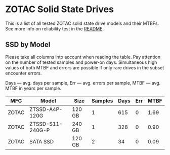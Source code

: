 ZOTAC Solid State Drives
========================

This is a list of all tested ZOTAC solid state drive models and their MTBFs. See
more info on reliability test in the [README](https://github.com/linuxhw/SMART).

SSD by Model
------------

Please take all columns into account when reading the table. Pay attention on the
number of tested samples and power-on days. Simultaneous high values of both MTBF
and errors are possible if only rare drives in the subset encounter errors.

Days — avg. days per sample,
Err  — avg. errors per sample,
MTBF — avg. MTBF in years per sample.

| MFG       | Model              | Size   | Samples | Days  | Err   | MTBF |
|-----------|--------------------|--------|---------|-------|-------|------|
| ZOTAC     | ZTSSD-A4P-120G     | 120 GB | 1       | 615   | 0     | 1.69   |
| ZOTAC     | ZTSSD-S11-240G-P   | 240 GB | 1       | 328   | 0     | 0.90   |
| ZOTAC     | SATA SSD           | 120 GB | 2       | 34    | 0     | 0.09   |
